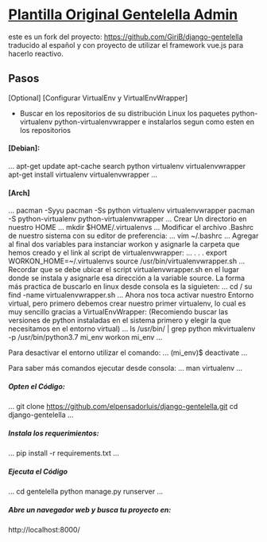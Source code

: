 # [Plantilla Original Gentelella Admin](https://github.com/puikinsh/gentelella)
este es un fork del proyecto: https://github.com/GiriB/django-gentelella traducido al español y con proyecto de utilizar el framework vue.js para hacerlo reactivo.

## Pasos
[Optional] [Configurar VirtualEnv y VirtualEnvWrapper]
- Buscar en los repositorios de su distribución Linux los paquetes python-virtualenv python-virtualenvwrapper e instalarlos segun como esten en los repositorios
#### [Debian]:
...
apt-get update
apt-cache search python virtualenv virtualenvwrapper
apt-get install virtualenv virtualenvwrapper
...
#### [Arch]
...
pacman -Syyu
pacman -Ss python virtualenv virtualenvwrapper
pacman -S python-virtualenv python-virtualenvwrapper
...
Crear Un directorio en nuestro HOME
...
mkdir $HOME/.virtualenvs
...
Modificar el archivo .Bashrc de nuestro sistema con su editor de preferencia:
...
vim ~/.bashrc
...
Agregar al final dos variables para instanciar workon y asignarle la carpeta que hemos creado y el link al script de virtualenvwrapper:
...
.
.
.
export WORKON_HOME=~/.virtualenvs
source /usr/bin/virtualenvwrapper.sh
...
Recordar que se debe ubicar el script virtualenvwrapper.sh en el lugar donde se instala y asignarle esa dirección a la variable source. La forma más practica de buscarlo en linux desde consola es la siguieten:
...
cd /
su
find -name virtualenvwrapper.sh
...
Ahora nos toca activar nuestro Entorno virtual, pero primero debemos crear nuestro primer virtualenv, lo cual es muy sencillo gracias a VirtualEnvWrapper: (Recomiendo buscar las versiones de python instaladas en el sistema primero y elegir la que necesitamos en el entorno virtual)
...
ls /usr/bin/ | grep python
mkvirtualenv -p /usr/bin/python3.7 mi_env
workon mi_env
...

Para desactivar el entorno utilizar el comando:
...
(mi_env)$ deactivate
...

Para saber más comandos ejecutar desde consola:
...
man virtualenv
...
##### Opten el Código:
...
    git clone https://github.com/elpensadorluis/django-gentelella.git
    cd django-gentelella
...

##### Instala los requerimientos:
...
    pip install -r requirements.txt
...

##### Ejecuta el Código
...
    cd gentelella
    python manage.py runserver 
... 
##### Abre un navegador web y busca tu proyecto en:
http://localhost:8000/
